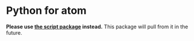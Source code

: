 # Python for atom

**Please use [the script package](https://github.com/rgbkrk/script) instead.** This package will
pull from it in the future.
